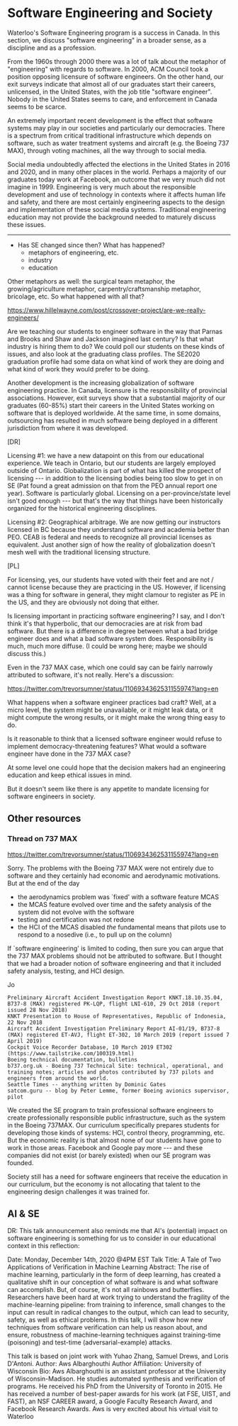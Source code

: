 # Software Engineering and Society

Waterloo's Software Engineering program is a success in Canada. In
this section, we discuss "software engineering" in a broader sense, as
a discipline and as a profession.

From the 1960s through 2000 there was a lot of talk about the metaphor
of "engineering" with regards to software. In 2000, ACM Council took a
position opposing licensure of software engineers.  On the other hand,
our exit surveys indicate that almost all of our graduates start their
careers, unlicensed, in the United States, with the job title
"software engineer". Nobody in the United States seems to care, and
enforcement in Canada seems to be scarce.

An extremely important recent development is the effect that software
systems may play in our societies and particularly our democracies.
There is a spectrum from critical traditional infrastructure which
depends on software, such as water treatment systems and aircraft
(e.g. the Boeing 737 MAX), through voting machines, all the way
through to social media.

Social media undoubtedly affected the elections in the United States
in 2016 and 2020, and in many other places in the world. Perhaps a
majority of our graduates today work at Facebook, an outcome that we
very much did not imagine in 1999. Engineering is very much about the
responsible development and use of technology in contexts where it
affects human life and safety, and there are most certainly
engineering aspects to the design and implementation of these social
media systems. Traditional engineering education may not provide the
background needed to maturely discuss these issues.

---

- Has SE changed since then? What has happened?
    - metaphors of engineering, etc.
    - industry
    - education


Other metaphors as well:
the surgical team metaphor, the growing/agriculture metaphor,
carpentry/craftsmanship metaphor, bricolage, etc. So what happened
with all that?

https://www.hillelwayne.com/post/crossover-project/are-we-really-engineers/


Are we teaching our students to engineer software in the way that Parnas and Brooks and Shaw and Jackson imagined last century? Is that what industry is hiring them to do? We could poll our students on these kinds of issues, and also look at the graduating class profiles. The SE2020 graduation profile had some data on what kind of work they are doing and what kind of work they would prefer to be doing.


Another development is the increasing globalization of software
engineering practice. In Canada, licensure is the responsibility of
provincial associations. However, exit surveys show that a substantial
majority of our graduates (60-85%) start their careers in the United States
working on software that is deployed worldwide. At the same time,
in some domains, outsourcing has resulted in much software being deployed
in a different jurisdiction from where it was developed.


[DR]

Licensing #1: we have a new datapoint on this from our educational experience. We teach in Ontario, but our students are largely employed outside of Ontario. Globalization is part of what has killed the prospect of licensing --- in addition to the licensing bodies being too slow to get in on SE (Pat found a great admission on that from the PEO annual report one year). Software is particularly global. Licensing on a per-province/state level isn't good enough --- but that's the way that things have been historically organized for the historical engineering disciplines.

Licensing #2: Geographical arbitrage. We are now getting our instructors licensed in BC because they understand software and academia better than PEO. CEAB is federal and needs to recognize all provincial licenses as equivalent. Just another sign of how the reality of globalization doesn't mesh well with the traditional licensing structure.


[PL]

For licensing, yes, our students have voted with their feet and are not / cannot license because they are practicing in the US. However, if licensing was a thing for software in general, they might clamour to register as PE in the US, and they are obviously not doing that either.

Is licensing important in practicing software engineering? I say, and I don't think it's that hyperbolic, that our democracies are at risk from bad software. But there is a difference in degree between what a bad bridge engineer does and what a bad software system does. Responsibility is much, much more diffuse. (I could be wrong here; maybe we should discuss this.)

Even in the 737 MAX case, which one could say can be fairly narrowly attributed to software, it's not really. Here's a discussion:

https://twitter.com/trevorsumner/status/1106934362531155974?lang=en

What happens when a software engineer practices bad craft? Well, at a micro level, the system might be unavailable, or it might leak data, or it might compute the wrong results, or it might make the wrong thing easy to do.

Is it reasonable to think that a licensed software engineer would refuse to implement democracy-threatening features? What would a software engineer have done in the 737 MAX case?

At some level one could hope that the decision makers had an engineering education and keep ethical issues in mind.

But it doesn't seem like there is any appetite to mandate licensing for software engineers in society.

## Other resources

### Thread on 737 MAX

https://twitter.com/trevorsumner/status/1106934362531155974?lang=en

Sorry.  The problems with the Boeing 737 MAX were not entirely due to software and they certainly had economic and aerodynamic motivations.  But at the end of the day
- the aerodynamics problem was `fixed' with a software feature MCAS
- the MCAS feature evolved over time and the safety analysis of the system did not evolve with the software
- testing and certification was not redone
- the HCI of the MCAS disabled *the* fundamental means that pilots use to respond to a nosedive (i.e., to pull up on the column) 

If `software engineering' is limited to coding, then sure you can argue that the 737 MAX problems should not be attributed to software.  But I thought that we had a broader notion of software engineering and that it included safety analysis, testing, and HCI design.

Jo

    Preliminary Aircraft Accident Investigation Report KNKT.18.10.35.04, B737-8 (MAX) registered PK-LQP, flight LNI-610, 29 Oct 2018 (report issued 28 Nov 2018)
    KNKT Presentation to House of Representatives, Republic of Indonesia, 22 Nov 2018
    Aircraft Accident Investigation Preliminary Report AI-01/19, B737-8 (MAX) registered ET-AVJ, flight ET-302, 10 March 2019 (report issued 7 April 2019)
    Cockpit Voice Recorder Database, 10 March 2019 ET302 (https://www.tailstrike.com/100319.html)
    Boeing technical documentation, bulletins
    b737.org.uk - Boeing 737 Technical Site: technical, operational, and training notes; articles and photos contributed by 737 pilots and engineers from around the world.
    Seattle Times -- anything written by Dominic Gates
    satcom.guru -- blog by Peter Lemme, former Boeing avionics supervisor, pilot



We created the SE program to train professional software engineers to create professionally responsible public infrastructure, such as the system in the Boeing 737MAX. Our curriculum specifically prepares students for developing those kinds of systems: HCI, control theory, programming, etc. But the economic reality is that almost none of our students have gone to work in those areas. Facebook and Google pay more --- and these companies did not exist (or barely existed) when our SE program was founded.

Society still has a need for software engineers that receive the education in our curriculum, but the economy is not allocating that talent to the engineering design challenges it was trained for.



## AI & SE

DR:
This talk announcement also reminds me that AI's (potential) impact on software engineering is something for us to consider in our educational context in this reflection:

Date: Monday, December 14th, 2020 @4PM EST Talk Title: A Tale of Two
Applications of Verification in Machine Learning Abstract: The rise of
machine learning, particularly in the form of deep learning, has
created a qualitative shift in our conception of what software is and
what software can accomplish. But, of course, it's not all rainbows
and butterflies. Researchers have been hard at work trying to
understand the fragility of the machine-learning pipeline: from
training to inference, small changes to the input can result in
radical changes to the output, which can lead to security, safety, as
well as ethical problems. In this talk, I will show how new techniques
from software verification can help us reason about, and ensure,
robustness of machine-learning techniques against training-time
(poisoning) and test-time (adversarial-example) attacks. 

This talk is based on joint work with Yuhao Zhang, Samuel Drews, and
Loris D'Antoni.  Author: Aws Albarghouthi Author Affiliation:
University of Wisconsin Bio: Aws Albarghouthi is an assistant
professor at the University of Wisconsin-Madison. He studies automated
synthesis and verification of programs. He received his PhD from the
University of Toronto in 2015. He has received a number of best-paper
awards for his work (at FSE, UIST, and FAST), an NSF CAREER award, a
Google Faculty Research Award, and Facebook Research Awards. Aws is
very excited about his virtual visit to Waterloo
